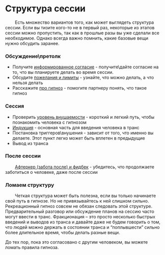 # **Структура сессии**

&nbsp; &nbsp; &nbsp; &nbsp; Есть множество вариантов того, как может выглядеть структура сессии. Если вы тизите кого-то не в первый раз, некоторые из этапов сессии можно пропустить, так как в прошлые разы вы уже сделали все необходимое. Однако всегда важно помнить, какие базовые вещи нужно обсудить заранее.

### **Обсуждение\претолк**

* Получите [информированное согласие](/Nimja/Информированное_согласие.md) - получите\дайте согласие на то, что вы планируете делать во время сессии. 
* Обсудите [пожелания и лимиты](/Nimja/Пожелания_и_лимиты.md) - узнайте, что можно делать, а что нельзя делать
* Расскажите [про гипноз](/Nimja/Гипноз.md) - помогите партнеру понять, что такое гипноз

### **Сессия**

* Проверить [уровень внушаемости](https://learn.nimja.com/techniques/suggestibility_tests) - короткий и легкий путь, чтобы познакомить человека с гипнозом
* [Индукция](https://learn.nimja.com/inductions) - основная часть для введения человека в транс
* Постановка триггеров\внушения - зависит от того, что именно вы делаете. Этот пункт легко может быть вплетен в предыдущие
* Вывод из транса 

### **После сессии**

&nbsp; &nbsp; &nbsp; &nbsp; [Афтеркер (забота после) и фидбек](/Nimja/Афтеркер_и_фидбек.md) - убедитесь, что продолжаете заботиться о человеке, даже после сессии

### **Ломаем структуру**

&nbsp; &nbsp; &nbsp; &nbsp; Четкая структура может быть полезна, если вы только начинаете свой путь в гипнозе. Но не привязывайтесь к ней слишком сильно.    
Рекреационный гипноз совсем не обязан следовать этой структуре. Предварительный разговор или обсуждение планов на сессию часто могут ввести в транс. Фракционация – это просто несколько быстрых введений и выводов из транса и давайте даже не будем говорить о том, что людей можно держать в состоянии транса и “поплывшести” сильно более длительное время, чтобы делать разные вещи.

До тех пор, пока это согласовано с другим человеком, вы можете ломать правила гипноза.

